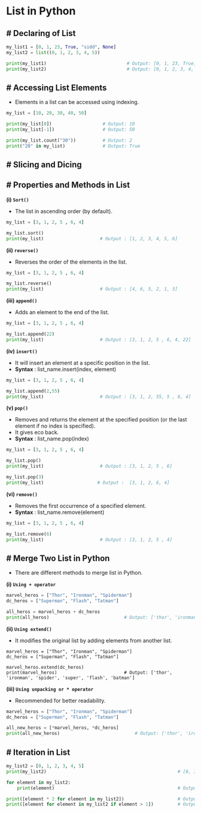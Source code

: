 # List in Python

## # Declaring of List

``` py
my_list1 = [0, 1, 23, True, "sidd", None]  
my_list2 = list((0, 1, 2, 3, 4, 5))

print(my_list1)                              # Output: [0, 1, 23, True, "sidd", None] 
print(my_list2)                              # Output: [0, 1, 2, 3, 4, 5]
```

## # Accessing List Elements

- Elements in a list can be accessed using indexing.

```py
my_list = [10, 20, 30, 40, 50]

print(my_list[0])                   # Output: 10
print(my_list[-1])                  # Output: 50

print(my_list.count("30"))          # Output: 2
print("20" in my_list)              # Output: True        
```

## # Slicing and Dicing  

## # Properties and Methods in List

**(i) `Sort()`**

- The list in ascending order (by default).

``` py
my_list = [3, 1, 2, 5 , 6, 4]

my_list.sort()
print(my_list)                     # Output : [1, 2, 3, 4, 5, 6]
```

**(ii) `reverse()`**

- Reverses the order of the elements in the list.

``` py
my_list = [3, 1, 2, 5 , 6, 4]

my_list.reverse()
print(my_list)                     # Output : [4, 6, 5, 2, 1, 3]
```

**(iii) `append()`**

- Adds an element to the end of the list.

```py
my_list = [3, 1, 2, 5 , 6, 4]

my_list.append(22)
print(my_list)                     # Output : [3, 1, 2, 5 , 6, 4, 22]
```

**(iv) `insert()`**

- It will insert an element at a specific position in the list.
- **Syntax** : list_name.insert(index, element)

``` py
my_list = [3, 1, 2, 5 , 6, 4]

my_list.append(2,55)
print(my_list)                     # Output : [3, 1, 2, 55, 5 , 6, 4]
```

**(v) `pop()`**

- Removes and returns the element at the specified position (or the last element if no index is specified).
- It gives eco back.
- **Syntax** : list_name.pop(index)

``` py
my_list = [3, 1, 2, 5 , 6, 4]

my_list.pop()
print(my_list)                     # Output : [3, 1, 2, 5 , 6]

my_list.pop(3)
print(my_list)                    # Output :  [3, 1, 2, 6, 4]
```

**(vi) `remove()`**

- Removes the first occurrence of a specified element.
- **Syntax** : list_name.remove(element)

``` py
my_list = [3, 1, 2, 5 , 6, 4]

my_list.remove(6)
print(my_list)                     # Output : [3, 1, 2, 5 , 4]
```

## # Merge Two List in Python

- There are different methods to merge list in Python.

**(i) `Using + operator`**

```py
marvel_heros = ["Thor", "Ironman", "Spiderman"]
dc_heros = ["Superman", "Flash", "Tatman"]

all_heros = marvel_heros + dc_heros
print(all_heros)                            # Output: ['thor', 'ironman', 'spider', 'super', 'flash', 'batman']
```

**(ii) `Using extend()`**

- It modifies the original list by adding elements from another list.

```
marvel_heros = ["Thor", "Ironman", "Spiderman"]
dc_heros = ["Superman", "Flash", "Tatman"]

marvel_heros.extend(dc_heros)
print(marvel_heros)                         # Output: ['thor', 'ironman', 'spider', 'super', 'flash', 'batman']
```

**(iii) `Using unpacking or * operator`**

- Recommended for better readability.

``` py
marvel_heros = ["Thor", "Ironman", "Spiderman"]
dc_heros = ["Superman", "Flash", "Tatman"]

all_new_heros = [*marvel_heros, *dc_heros]
print(all_new_heros)                            # Output: ['thor', 'ironman', 'spider', 'super', 'flash', 'batman']
```


## # Iteration in List

```py
my_list2 = [0, 1, 2, 3, 4, 5]
print(my_list2)                                                 # [0, 1, 2, 3, 4, 5]

for element in my_list2:
    print(element)                                              # Output: 0 1 2 3 4 5

print([element * 2 for element in my_list2])                    # Output: [0, 2, 4, 6, 8, 10]
print([element for element in my_list2 if element > 1])         # Output: [2, 3, 4, 5]
```






